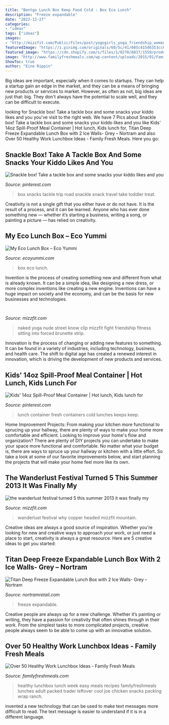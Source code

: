 ```yaml
---
title: "Bentgo Lunch Box Keep Food Cold : Box Eco Lunch"
description: "Freeze expandable"
date: "2022-12-27"
categories:
- "ideas"
tags: ["ideas"]
images:
- "http://mizzfit.com/Public/Files/post/yogogirls_yoga_friendship_women_connection_mizzfit_0be4e22ee8.jpg"
featuredImage: "https://i.pinimg.com/originals/60/5c/41/605c415d6353cc6c65b51975dcfc64b2.jpg"
featured_image: "https://cdn.shopify.com/s/files/1/0270/6037/1559/products/my-eco-lunch-box-127192_1200x1200.jpg?v=1576710378"
image: "http://www.familyfreshmeals.com/wp-content/uploads/2015/01/Family-Lunchbox-Ideas-Week-3-Adult-leftovers-for-lunch.png"
ShowToc: true
author: "Eino Rippin"
---
```



Big ideas are important, especially when it comes to startups. They can help a startup gain an edge in the market, and they can be a means of bringing new products or services to market. However, as often as not, big ideas are just that: big. They don't always have the potential to scale well, and they can be difficult to execute.

	

		
looking for Snackle box! Take a tackle box and some snacks your kiddo likes and you you've visit to the right web. We have 7 Pics about Snackle box! Take a tackle box and some snacks your kiddo likes and you like Kids&#039; 14oz Spill-Proof Meal Container | Hot lunch, Kids lunch for, Titan Deep Freeze Expandable Lunch Box with 2 Ice Walls- Grey – Nortram and also Over 50 Healthy Work Lunchbox Ideas - Family Fresh Meals. Here you go:
		
    
## Snackle Box! Take A Tackle Box And Some Snacks Your Kiddo Likes And You

<img loading=lazy src="https://i.pinimg.com/originals/60/5c/41/605c415d6353cc6c65b51975dcfc64b2.jpg" onerror="this.onerror=null;this.src='https://tse2.mm.bing.net/th?id=OIP.P46ZblVLBxOOm7TgM4EmkQHaJ4&amp;pid=15.1';" alt="Snackle box! Take a tackle box and some snacks your kiddo likes and you">

_Source: pinterest.com_

>box snacks tackle trip road snackle snack travel take toddler treat. 

	

Creativity is not a single gift that you either have or do not have. It is the result of a process, and it can be learned. Anyone who has ever done something new — whether it’s starting a business, writing a song, or painting a picture — has relied on creativity.

    
## My Eco Lunch Box – Eco Yummi

<img loading=lazy src="https://cdn.shopify.com/s/files/1/0270/6037/1559/products/my-eco-lunch-box-127192_1200x1200.jpg?v=1576710378" onerror="this.onerror=null;this.src='https://tse3.mm.bing.net/th?id=OIP.hoXpZ5kHl8kMFa5f5MtzFQHaHa&amp;pid=15.1';" alt="My Eco Lunch Box – Eco Yummi">

_Source: ecoyummi.com_

>box eco lunch. 

	

Invention is the process of creating something new and different from what is already known. It can be a simple idea, like designing a new dress, or more complex inventions like creating a new engine. Inventions can have a huge impact on society and the economy, and can be the basis for new businesses and technologies.

    
## 

<img loading=lazy src="http://mizzfit.com/Public/Files/post/yogogirls_yoga_friendship_women_connection_mizzfit_0be4e22ee8.jpg" onerror="this.onerror=null;this.src='https://tse4.mm.bing.net/th?id=OIP.18e0BgKx2BL2wjdHwK_pswHaF2&amp;pid=15.1';" alt="">

_Source: mizzfit.com_

>naked yoga nude street know clip mizzfit fight friendship fitness sitting into forced brunette strip. 

	

Innovation is the process of changing or adding new features to something. It can be found in a variety of industries, including technology, business, and health care. The shift to digital age has created a renewed interest in innovation, which is driving the development of new products and services.

    
## Kids&#039; 14oz Spill-Proof Meal Container | Hot Lunch, Kids Lunch For

<img loading=lazy src="https://i.pinimg.com/originals/6d/e1/66/6de16691cbd2aed989d28c07ab88fe6c.jpg" onerror="this.onerror=null;this.src='https://tse3.mm.bing.net/th?id=OIP.t3XwOmOvBTa6PwckXvCowgHaHa&amp;pid=15.1';" alt="Kids&#039; 14oz Spill-Proof Meal Container | Hot lunch, Kids lunch for">

_Source: pinterest.com_

>lunch container fresh containers cold lunches keeps keep. 

	

Home Improvement Projects: From making your kitchen more functional to sprucing up your hallway, there are plenty of ways to make your home more comfortable and efficient.
Looking to improve your home's flow and organization? There are plenty of DIY projects you can undertake to make your space more functional and comfortable. No matter what your budget is, there are ways to spruce up your hallway or kitchen with a little effort. So take a look at some of our favorite improvements below, and start planning the projects that will make your home feel more like its own.

    
## The Wanderlust Festival Turned 5 This Summer 2013 It Was Finally My

<img loading=lazy src="http://mizzfit.com/Public/Files/post/wanderlust_festival_colorado_copper_mountain_review_event_for_women_yogis_mizzfit_fitness_fashion_866d74767a.jpg" onerror="this.onerror=null;this.src='https://tse1.mm.bing.net/th?id=OIP.8lUpIr9fj2sLvxQZUF8ZtQHaEx&amp;pid=15.1';" alt="the wanderlust festival turned 5 this summer 2013 it was finally my">

_Source: mizzfit.com_

>wanderlust festival why copper headed mizzfit mountain. 

	

Creative ideas are always a good source of inspiration. Whether you're looking for new and creative ways to approach your work, or just need a place to start, creativity is always a great resource. Here are 5 creative ideas to get you started: 

    
## Titan Deep Freeze Expandable Lunch Box With 2 Ice Walls- Grey – Nortram

<img loading=lazy src="https://www.nortramretail.com/wp-content/uploads/2021/01/titan13.jpg" onerror="this.onerror=null;this.src='https://tse2.mm.bing.net/th?id=OIP.scTcX1knwDuJUn-boJC7cQAAAA&amp;pid=15.1';" alt="Titan Deep Freeze Expandable Lunch Box with 2 Ice Walls- Grey – Nortram">

_Source: nortramretail.com_

>freeze expandable. 

	

Creative people are always up for a new challenge. Whether it’s painting or writing, they have a passion for creativity that often shines through in their work. From the simplest tasks to more complicated projects, creative people always seem to be able to come up with an innovative solution.

    
## Over 50 Healthy Work Lunchbox Ideas - Family Fresh Meals

<img loading=lazy src="http://www.familyfreshmeals.com/wp-content/uploads/2015/01/Family-Lunchbox-Ideas-Week-3-Adult-leftovers-for-lunch.png" onerror="this.onerror=null;this.src='https://tse4.mm.bing.net/th?id=OIP.ryE7Skj11osr8KOfXQprfQAAAA&amp;pid=15.1';" alt="Over 50 Healthy Work Lunchbox Ideas - Family Fresh Meals">

_Source: familyfreshmeals.com_

>healthy lunchbox lunch week easy meals recipes familyfreshmeals lunches adult packed trader leftover cool joe chicken snacks packing wrap ranch. 

	

invented a new technology that can be used to make text messages more difficult to read. The text message is easier to understand if it is in a different language.

